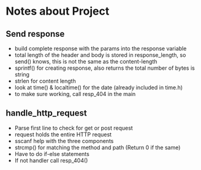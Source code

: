 # Notes about Project

## Send response

-   build complete response with the params into the response variable
-   total length of the header and body is stored in response_length, so send() knows, this is not the same as the content-length
-   sprintf() for creating response, also returns the total number of bytes is string
-   strlen for content length
-   look at time() & localtime() for the date (already included in time.h)
-   to make sure working, call resp_404 in the main

## handle_http_request

-   Parse first line to check for get or post request
-   request holds the entire HTTP request
-   sscanf help with the three components
-   strcmp() for matching the method and path (Return 0 if the same)
-   Have to do if-else statements
-   If not handler call resp_404()

